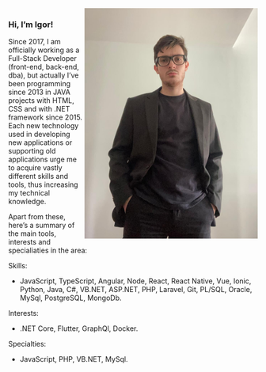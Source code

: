 <img align="right" src="https://github.com/igor-lisboa/igor-lisboa/blob/main/igor-lisboa.jpeg?raw=true" alt="Igor Lisboa" width="350px" />

### Hi, I’m Igor!

Since 2017, I am officially working as a Full-Stack Developer (front-end, back-end, dba), but actually I’ve been programming since 2013 in JAVA projects with HTML, CSS and with .NET framework since 2015. Each new technology used in developing new applications or supporting old applications urge me to acquire vastly different skills and tools, thus increasing my technical knowledge.

Apart from these, here’s a summary of the main tools, interests and specialiaties in the area:

Skills:
* JavaScript, TypeScript, Angular, Node, React, React Native, Vue, Ionic, Python, Java, C#, VB.NET, ASP.NET, PHP, Laravel, Git, PL/SQL, Oracle, MySql, PostgreSQL, MongoDb.

Interests:
* .NET Core, Flutter, GraphQl, Docker.

Specialties:
* JavaScript, PHP, VB.NET, MySql.